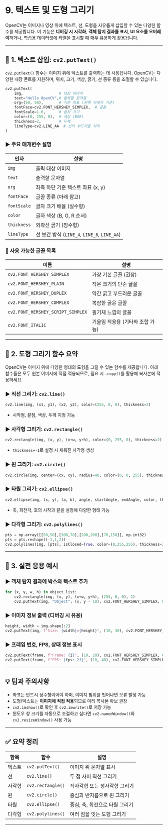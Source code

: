 # 9. 텍스트 및 도형 그리기

OpenCV는 이미지나 영상 위에 텍스트, 선, 도형을 자유롭게 삽입할 수 있는 다양한 함수를 제공합니다. 이 기능은 **디버깅 시 시각화**, **객체 탐지 결과를 표시**, **UI 요소를 오버레이**하거나, 학습용 데이터셋에 라벨을 표시할 때 매우 유용하게 활용됩니다.

---

## 📝 1. 텍스트 삽입: `cv2.putText()`

`cv2.putText()` 함수는 이미지 위에 텍스트를 출력하는 데 사용됩니다. OpenCV는 다양한 내장 폰트를 지원하며, 위치, 크기, 색상, 굵기, 선 종류 등을 조절할 수 있습니다.

```python
cv2.putText(
    img,                # 대상 이미지
    text="Hello OpenCV",# 출력할 문자열
    org=(50, 50),       # 기준 좌표 (왼쪽 아래가 기준)
    fontFace=cv2.FONT_HERSHEY_SIMPLEX,  # 글꼴
    fontScale=1.0,      # 글자 크기
    color=(0, 255, 0),  # 색상 (BGR)
    thickness=2,        # 두께
    lineType=cv2.LINE_AA  # 선의 부드러움 처리
)
```

### ▶️ 주요 매개변수 설명
| 인자 | 설명 |
|------|------|
| `img` | 출력 대상 이미지 |
| `text` | 출력할 문자열 |
| `org` | 좌측 하단 기준 텍스트 좌표 (x, y) |
| `fontFace` | 글꼴 종류 (아래 참고) |
| `fontScale` | 글자 크기 배율 (실수형) |
| `color` | 글자 색상 (B, G, R 순서) |
| `thickness` | 외곽선 굵기 (정수형) |
| `lineType` | 선 보간 방식 (`LINE_4`, `LINE_8`, `LINE_AA`) |

### 📌 사용 가능한 글꼴 목록
| 이름 | 설명 |
|------|------|
| `cv2.FONT_HERSHEY_SIMPLEX` | 가장 기본 글꼴 (권장) |
| `cv2.FONT_HERSHEY_PLAIN` | 작은 크기의 단순 글꼴 |
| `cv2.FONT_HERSHEY_DUPLEX` | 약간 굵고 부드러운 글꼴 |
| `cv2.FONT_HERSHEY_COMPLEX` | 복잡한 굵은 글꼴 |
| `cv2.FONT_HERSHEY_SCRIPT_SIMPLEX` | 필기체 느낌의 글꼴 |
| `cv2.FONT_ITALIC` | 기울임 적용용 (기타와 조합 가능) |

---

## 🔷 2. 도형 그리기 함수 요약

OpenCV는 이미지 위에 다양한 형태의 도형을 그릴 수 있는 함수를 제공합니다. 아래 함수들은 모두 원본 이미지에 직접 적용되므로, 필요 시 `.copy()`를 활용해 복사본에 적용하세요.

### ▶️ 직선 그리기: `cv2.line()`
```python
cv2.line(img, (x1, y1), (x2, y2), color=(255, 0, 0), thickness=2)
```
- 시작점, 끝점, 색상, 두께 지정 가능

### ▶️ 사각형 그리기: `cv2.rectangle()`
```python
cv2.rectangle(img, (x, y), (x+w, y+h), color=(0, 255, 0), thickness=2)
```
- `thickness=-1`로 설정 시 채워진 사각형 생성

### ▶️ 원 그리기: `cv2.circle()`
```python
cv2.circle(img, center=(cx, cy), radius=40, color=(0, 0, 255), thickness=2)
```

### ▶️ 타원 그리기: `cv2.ellipse()`
```python
cv2.ellipse(img, (x, y), (a, b), angle, startAngle, endAngle, color, thickness)
```
- 축, 회전각, 호의 시작과 끝을 설정해 다양한 형태 가능

### ▶️ 다각형 그리기: `cv2.polylines()`
```python
pts = np.array([[50,50],[300,70],[200,200],[70,150]], np.int32)
pts = pts.reshape((-1,1,2))
cv2.polylines(img, [pts], isClosed=True, color=(0,255,255), thickness=2)
```

---

## 🎯 3. 실전 응용 예시

### ▶️ 객체 탐지 결과에 박스와 텍스트 추가
```python
for (x, y, w, h) in object_list:
    cv2.rectangle(img, (x, y), (x+w, y+h), (255, 0, 0), 2)
    cv2.putText(img, "Object", (x, y - 10), cv2.FONT_HERSHEY_SIMPLEX, 0.6, (255, 0, 0), 2)
```

### ▶️ 이미지 정보 출력 (디버깅 시 유용)
```python
height, width = img.shape[:2]
cv2.putText(img, f"Size: {width}x{height}", (10, 30), cv2.FONT_HERSHEY_SIMPLEX, 0.5, (255,255,255), 1)
```

### ▶️ 프레임 번호, FPS, 상태 정보 표시
```python
cv2.putText(frame, f"Frame: {i}", (10, 20), cv2.FONT_HERSHEY_SIMPLEX, 0.5, (0, 255, 255), 1)
cv2.putText(frame, f"FPS: {fps:.2f}", (10, 40), cv2.FONT_HERSHEY_SIMPLEX, 0.5, (0, 255, 255), 1)
```

---

## 💡 팁과 주의사항
- 좌표는 반드시 정수형이어야 하며, 이미지 범위를 벗어나면 오류 발생 가능
- 도형/텍스트는 **이미지에 직접 적용**되므로 미리 복사본 확보 권장
- `cv2.imshow()`로 확인 후 `cv2.imwrite()`로 저장 가능
- 윈도우 창 크기를 자동으로 조절하고 싶다면 `cv2.namedWindow()`와 `cv2.resizeWindow()` 사용 가능

---

## ✅ 요약 정리
| 항목 | 함수 | 설명 |
|------|------|------|
| 텍스트 | `cv2.putText()` | 이미지 위 문자열 표시 |
| 선 | `cv2.line()` | 두 점 사이 직선 그리기 |
| 사각형 | `cv2.rectangle()` | 직사각형 또는 정사각형 그리기 |
| 원 | `cv2.circle()` | 중심과 반지름으로 원 그리기 |
| 타원 | `cv2.ellipse()` | 중심, 축, 회전으로 타원 그리기 |
| 다각형 | `cv2.polylines()` | 여러 점을 잇는 도형 그리기 |

---
